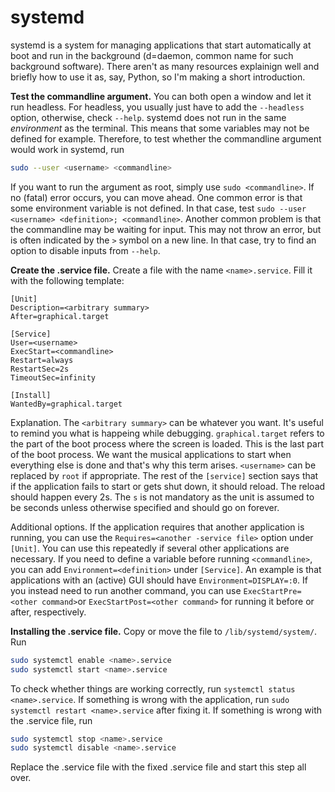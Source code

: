 # systemd
systemd is a system for managing applications that start automatically at boot and run in the background (d=daemon, common name for such background software).
There aren't as many resources explainign well and briefly how to use it as, say, Python, so I'm making a short introduction.

**Test the commandline argument.**
You can both open a window and let it run headless.
For headless, you usually just have to add the `--headless` option, otherwise, check `--help`.
systemd does not run in the same *environment* as the terminal.
This means that some variables may not be defined for example.
Therefore, to test whether the commandline argument would work in systemd, run
```bash
sudo --user <username> <commandline>
```
If you want to run the argument as root, simply use `sudo <commandline>`.
If no (fatal) error occurs, you can move ahead.
One common error is that some environment variable is not defined.
In that case, test `sudo --user <username> <definition>; <commandline>`.
Another common problem is that the commandline may be waiting for input.
This may not throw an error, but is often indicated by the `>` symbol on a new line.
In that case, try to find an option to disable inputs from `--help`.

**Create the .service file.**
Create a file with the name `<name>.service`.
Fill it with the following template:
```
[Unit]
Description=<arbitrary summary>
After=graphical.target

[Service]
User=<username>
ExecStart=<commandline>
Restart=always
RestartSec=2s
TimeoutSec=infinity

[Install]
WantedBy=graphical.target
```
Explanation. The `<arbitrary summary>` can be whatever you want.
It's useful to remind you what is happeing while debugging.
`graphical.target` refers to the part of the boot process where the screen is loaded.
This is the last part of the boot process.
We want the musical applications to start when everything else is done and that's why this term arises.
`<username>` can be replaced by `root` if appropriate.
The rest of the `[service]` section says that if the application fails to start or gets shut down, it should reload.
The reload should happen every 2s. The `s` is not mandatory as the unit is assumed to be seconds unless otherwise specified and should go on forever.

Additional options.
If the application requires that another application is running, you can use the `Requires=<another -service file>` option under `[Unit]`.
You can use this repeatedly if several other applications are necessary.
If you need to define a variable before running `<commandline>`, you can add `Environment=<definition>` under `[Service]`.
An example is that applications with an (active) GUI should have `Environment=DISPLAY=:0`.
If you instead need to run another command, you can use `ExecStartPre=<other command>`or `ExecStartPost=<other command>` for running it before or after, respectively.

**Installing the .service file.**
Copy or move the file to `/lib/systemd/system/`.
Run
```bash
sudo systemctl enable <name>.service
sudo systemctl start <name>.service
```
To check whether things are working correctly, run `systemctl status <name>.service`.
If something is wrong with the application, run `sudo systemctl restart <name>.service` after fixing it.
If something is wrong with the .service file, run
```bash
sudo systemctl stop <name>.service
sudo systemctl disable <name>.service
```
Replace the .service file with the fixed .service file and start this step all over.

